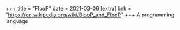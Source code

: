 +++
title = "FlooP"
date = 2021-03-06
[extra]
link = "https://en.wikipedia.org/wiki/BlooP_and_FlooP"
+++
A programming language

